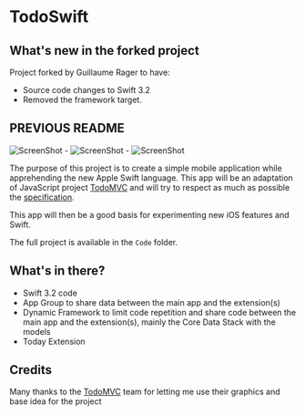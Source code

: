 TodoSwift
=========

## What's new in the forked project

Project forked by Guillaume Rager to have:

- Source code changes to Swift 3.2
- Removed the framework target.



## PREVIOUS README

![ScreenShot](https://raw.github.com/cyrilchandelier/TodoSwift/master/Assets/todoswift_1.png) - 
![ScreenShot](https://raw.github.com/cyrilchandelier/TodoSwift/master/Assets/todoswift_2.png) - 
![ScreenShot](https://raw.github.com/cyrilchandelier/TodoSwift/master/Assets/todoswift_3.png)

The purpose of this project is to create a simple mobile application while apprehending the new Apple Swift language. This app will be an adaptation of JavaScript project [TodoMVC](http://todomvc.com/) and will try to respect as much as possible the [specification](https://github.com/tastejs/todomvc/blob/master/app-spec.md).

This app will then be a good basis for experimenting new iOS features and Swift.

The full project is available in the ```Code``` folder.

## What's in there?

- Swift 3.2 code
- App Group to share data between the main app and the extension(s)
- Dynamic Framework to limit code repetition and share code between the main app and the extension(s), mainly the Core Data Stack with the models
- Today Extension

## Credits

Many thanks to the [TodoMVC](http://todomvc.com/) team for letting me use their graphics and base idea for the project